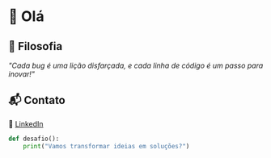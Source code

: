 # 👋 Olá  

<!-- ### Desenvolvedor Full Stack | Python & Web  

## 🚀 Habilidades Técnicas  
**Backend:**  
- Python (Flask, Django)  
- APIs RESTful  
- Bancos de Dados SQL  

**Frontend:**  
- HTML5, CSS3  
- JavaScript (ES6+)  
- ActionScript (Legacy/Multimídia)  

**Ferramentas:**  
- Git & GitHub  

## 💎 Qualidades  
✅ Resolução criativa de problemas  
✅ Código limpo e documentado  
✅ Aprendizado contínuo  
✅ Comunicação clara   -->

## 🌟 Filosofia  
*"Cada bug é uma lição disfarçada, e cada linha de código é um passo para inovar!"*  

## 📬 Contato  
<!-- 📧 seu.email@exemplo.com   -->
🔗 [LinkedIn](http://www.linkedin.com/in/alex-alfredo-da-silva-b0624a33)  

```python
def desafio():
    print("Vamos transformar ideias em soluções?")